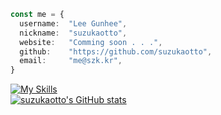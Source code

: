 ```typescript
const me = {
  username:  "Lee Gunhee",
  nickname:  "suzukaotto",
  website:   "Comming soon . . .",
  github:    "https://github.com/suzukaotto",
  email:     "me@szk.kr",
}
```
[![My Skills](https://skillicons.dev/icons?i=cpp,cs,dotnet,unity,arduino,raspberrypi&perline=3)](https://skillicons.dev)<br>
[![suzukaotto's GitHub stats](https://github-readme-stats.vercel.app/api?username=suzukaotto&hide=stars,issues)](https://github.com/anuraghazra/github-readme-stats)<br>
